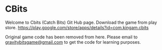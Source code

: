 # CBits
Welcome to Cbits (Catch Bits) Git Hub page. Download the game from play store. https://play.google.com/store/apps/details?id=com.kingam.cbits

Original game code has been removed from here. Please email to gravitybitsgame@gmail.com to get the code for learning purposes.
